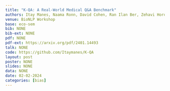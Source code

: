 ```yaml
---
title: "K-QA: A Real-World Medical Q&A Benchmark"
authors: Itay Manes, Naama Ronn, David Cohen, Ran Ilan Ber, Zehavi Horowitz-Kugler, <b>Gabriel Stanovsky</b>
venue: BioNLP Workshop
base: eco-sem
bib: NONE
bib-ext: NONE
pdf: NONE
pdf-ext: https://arxiv.org/pdf/2401.14493
talk: NONE
code: https://github.com/Itaymanes/K-QA
layout: post
poster: NONE
slides: NONE
data: NONE
date: 02-02-2024
categories: [bias]
---
```

